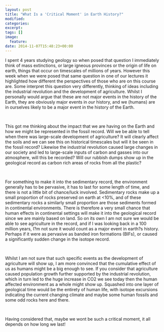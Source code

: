 ```yaml
---
layout: post
title: "What Is a 'Critical Moment' in Earth History?"
modified:
categories: 
excerpt:
tags: []
image:
  feature:
date: 2014-11-07T15:48:23+00:00
---
```



I spent 4 years studying geology so when posed that question I immediately think of mass extinctions, or large igneous provinces or the origin of life on earth, things that occur on timescales of millions of years. However this week when we were posed that same question in one of our lectures it highlighted how different the perspectives of those who are on this course are. Some interpret this question very differently, thinking of ideas including the industrial revolution and the development of agriculture. Whilst I personally would argue that these are not major events in the history of the Earth, they are obviously major events in *our* history, and we (humans) are in ourselves likely to be a major event in the history of the Earth.   
     
<br/>

This got me thinking about the impact that we are having on the Earth and how we might be represented in the fossil record. Will we be able to tell when there was large-scale development of agriculture? It will clearly affect the soils and we can see this on historical timescales but will it be seen in the fossil record? Likewise the industrial revolution caused large changes in our society and led to large-scale inputs of carbon and gasses into our atmosphere, will this be recorded? Will our rubbish dumps show up in the geological record as carbon rich areas of rocks from all the plastic?      

<br/>

For something to make it into the sedimentary record, the environment generally has to be pervasive, it has to last for some length of time, and there is not a little bit of chance/luck involved.  Sedimentary rocks make up a small proportion of rocks preserved on earth at <10%, and of these sedimentary rocks a similarly small proportion are those sediments formed in continental environments. There is therefore a very small chance that human effects in continental settings will make it into the geological record since we are mainly based on land. So on its own I am not sure we would be able to see agriculture in the record, and if I was looking back in a 100 million years, I?m not sure it would count as a major event in earth?s history. Perhaps if it were as pervasive as banded iron formations (BIFs), or caused a significantly sudden change in the isotope record.      

<br/>

Whilst I am not sure that such specific events as the development of agriculture will show up, I am more convinced that the cumulative effect of us as humans might be a big enough to see. If you consider that agriculture caused population growth further supported by the industrial revolution, which in turn led to the huge increase in CO2 we see today then the human affected environment as a whole might show up. Squashed into one layer of geological time would be the entirety of human life, with isotope excursions indicating the current changing climate and maybe some human fossils and some odd rocks here and there.      

<br/>

Having considered that, maybe we wont be such a critical moment, it all depends on how long we last!

